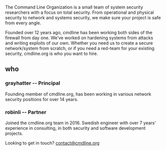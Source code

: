 ---
---
<div class="callout">
    <p>The Command Line Organization is a small team of system security researchers with a focus on total security. From operational and physical security to network and systems security, we make sure your project is safe from every angle. </p>
</div>

<div class="callout">
    <p>Founded over 12 years ago, cmdline has been working both sides of the firewall from day one. We’ve worked on hardening systems from attacks and writing exploits of our own. Whether you need us to create a secure network/system from scratch, or if you need a red-team for your existing security, cmdline.org is who you want to hire.</p>
</div>

<div>
    <h2>who</h2>
</div>

<div class="halves">
    <div>
        <h3>grayhatter -- Principal</h3>
        <p>Founding member of cmdline.org, has been working in various network security positions for over 14 years.</p>
    </div>
    <div>
        <h3>robinli -- Partner</h3>
        <p>Joined the cmdline.org team in 2016. Swedish engineer with over 7 years’ experience in consulting, in both security and software development projects.</p>
    </div>
</div>

<div>
    <p>Looking to get in touch? <a href="mailto:contact@cmdline.org">contact@cmdline.org</a></p>
</div>
